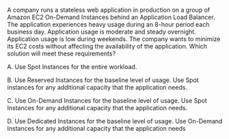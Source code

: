A company runs a stateless web application in production on a group of Amazon EC2 On-Demand Instances behind an Application Load Balancer. The application experiences heavy usage during an 8-hour period each business day. Application usage is moderate and steady overnight. Application usage is low during weekends. The company wants to minimize its EC2 costs without affecting the availability of the application. Which solution will meet these requirements? 

A. Use Spot Instances for the entire workload. 

B. Use Reserved Instances for the baseline level of usage. Use Spot instances for any additional capacity that the application needs. 

C. Use On-Demand Instances for the baseline level of usage. Use Spot Instances for any additional capacity that the application needs. 

D. Use Dedicated Instances for the baseline level of usage. Use On-Demand Instances for any additional capacity that the application needs